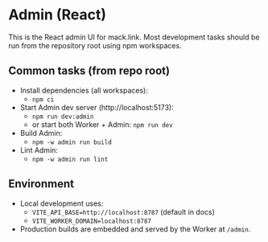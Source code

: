 # Admin (React)

This is the React admin UI for mack.link. Most development tasks should be run from the repository root using npm workspaces.

## Common tasks (from repo root)

- Install dependencies (all workspaces):
  - `npm ci`
- Start Admin dev server (http://localhost:5173):
  - `npm run dev:admin`
  - or start both Worker + Admin: `npm run dev`
- Build Admin:
  - `npm -w admin run build`
- Lint Admin:
  - `npm -w admin run lint`

## Environment
- Local development uses:
  - `VITE_API_BASE=http://localhost:8787` (default in docs)
  - `VITE_WORKER_DOMAIN=localhost:8787`
- Production builds are embedded and served by the Worker at `/admin`.
